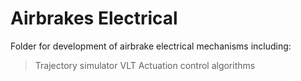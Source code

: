 # Airbrakes Electrical

Folder for development of airbrake electrical mechanisms including:
> Trajectory simulator
> VLT
> Actuation control algorithms

